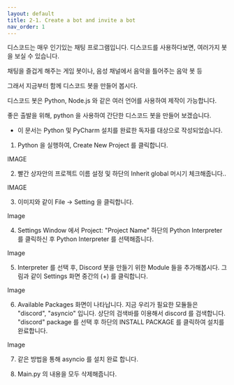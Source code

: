 ```yaml
---
layout: default
title: 2-1. Create a bot and invite a bot
nav_order: 1
---
```


디스코드는 매우 인기있는 채팅 프로그램입니다.
디스코드를 사용하다보면, 여러가지 봇을 보실 수 있습니다.

채팅을 즐겁게 해주는 게임 봇이나, 음성 채널에서 음악을 틀어주는 음악 봇 등

그래서 지금부터 함께 디스코드 봇을 만들어 봅시다.

디스코드 봇은 Python, Node.js 와 같은 여러 언어를 사용하여 제작이 가능합니다.

좋은 출발을 위해, python 을 사용하여 간단한 디스코드 봇을 만들어 보겠습니다.


* 이 문서는 Python 및 PyCharm 설치를 완료한 독자를 대상으로 작성되었습니다.

1. Python 을 실행하여, Create New Project 를 클릭합니다.

IMAGE

2. 빨간 상자안의 프로젝트 이름 설정 및 하단의 Inherit global 머시기 체크해줍니다..

IMAGE

3. 이미지와 같이 File -> Setting 을 클릭합니다.

Image

4. Settings Window 에서 Project: "Project Name" 하단의 Python Interpreter 를 클릭하신 후 Python Interpreter 를 선택해줍니다.

Image

5. Interpreter 를 선택 후, Discord 봇을 만들기 위한 Module 들을 추가해봅시다. 
그림과 같이 Settings 화면 중간의 (+) 를 클릭합니다.

Image

6. Available Packages 화면이 나타납니다. 지금 우리가 필요한 모듈들은 "discord", "asyncio" 입니다. 
상단의 검색바를 이용해서 discord 를 검색합니다.
  "discord" package 를 선택 후 하단의 INSTALL PACKAGE 를 클릭하여 설치를 완료합니다.

Image 

7. 같은 방법을 통해 asyncio 를 설치 완료 합니다.


8. Main.py 의 내용을 모두 삭제해줍니다.



